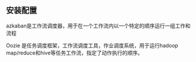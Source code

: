 ## 安装配置

azkaban是工作流调度器，用于在一个工作流内以一个特定的顺序运行一组工作和流程

Oozie 是任务调度框架，工作流调度工具，作业调度系统，用于运行hadoop map/reduce和hive等任务工作流，指定了动作执行的顺序。